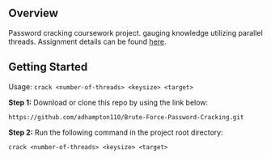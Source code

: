 ## Overview 

Password cracking coursework project. gauging knowledge utilizing parallel threads. Assignment details can be found [here](assigment.md). 

## Getting Started

Usage: `crack <number-of-threads> <keysize> <target>`

**Step 1:** Download or clone this repo by using the link below:
```
https://github.com/adhampton110/Brute-Force-Password-Cracking.git
```

**Step 2:** Run the following command in the project root directory:
```
crack <number-of-threads> <keysize> <target>
```
